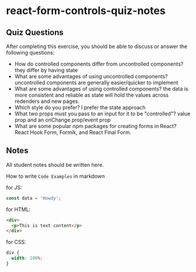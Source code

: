 # react-form-controls-quiz-notes

## Quiz Questions

After completing this exercise, you should be able to discuss or answer the following questions:

- How do controlled components differ from uncontrolled components?
  they differ by having state
- What are some advantages of using uncontrolled components?
  uncontrolled components are generally easier/quicker to implement
- What are some advantages of using controlled components?
  the data is more consistent and reliable as state will hold the values across redenders and new pages.
- Which style do you prefer?
  I prefer the state approach
- What two props must you pass to an input for it to be "controlled"?
  value prop and an onChange prop/event prop
- What are some popular npm packages for creating forms in React?
  React Hook Form, Formik, and React Final Form.

## Notes

All student notes should be written here.

How to write `Code Examples` in markdown

for JS:

```javascript
const data = 'Howdy';
```

for HTML:

```html
<div>
  <p>This is text content</p>
</div>
```

for CSS:

```css
div {
  width: 100%;
}
```
